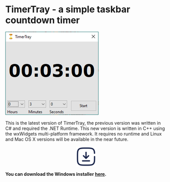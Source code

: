 # TimerTray - a simple taskbar countdown timer


<img src="TimerTray2_MainWindow.png" alt="TimerTray main window"/>

This is the latest version of TimerTray, the previous version was written in C# and required the .NET Runtime. This new version is written in C++ using the wxWidgets multi-platform framework. It requires no runtime and Linux and Mac OS X versions will be available in the near future.

<img src="download.svg" style="display: block; margin: auto;" alt="Download Windows installer" width=64/>

**You can download the Windows installer [here](/Installer/Output/mysetup.exe?raw=true).**

